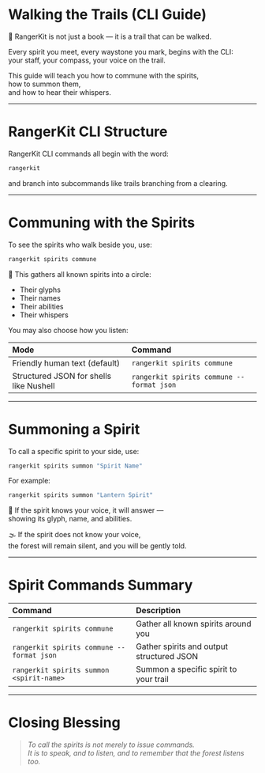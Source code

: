 # Walking the Trails (CLI Guide)

🌲 RangerKit is not just a book — it is a trail that can be walked.

Every spirit you meet, every waystone you mark, begins with the CLI:  
your staff, your compass, your voice on the trail.

This guide will teach you how to commune with the spirits,  
how to summon them,  
and how to hear their whispers.

---

# RangerKit CLI Structure

RangerKit CLI commands all begin with the word:

```bash
rangerkit
```

and branch into subcommands like trails branching from a clearing.

---

# Communing with the Spirits

To see the spirits who walk beside you, use:

```bash
rangerkit spirits commune
```

🌿 This gathers all known spirits into a circle:
- Their glyphs
- Their names
- Their abilities
- Their whispers

You may also choose how you listen:

| Mode | Command |
|:---|:---|
| Friendly human text (default) | `rangerkit spirits commune` |
| Structured JSON for shells like Nushell | `rangerkit spirits commune --format json` |

---

# Summoning a Spirit

To call a specific spirit to your side, use:

```bash
rangerkit spirits summon "Spirit Name"
```

For example:

```bash
rangerkit spirits summon "Lantern Spirit"
```

🌟 If the spirit knows your voice, it will answer —  
showing its glyph, name, and abilities.

🌫️ If the spirit does not know your voice,  
the forest will remain silent, and you will be gently told.

---

# Spirit Commands Summary

| Command | Description |
|:---|:---|
| `rangerkit spirits commune` | Gather all known spirits around you |
| `rangerkit spirits commune --format json` | Gather spirits and output structured JSON |
| `rangerkit spirits summon <spirit-name>` | Summon a specific spirit to your trail |

---

# Closing Blessing

> *To call the spirits is not merely to issue commands.  
> It is to speak, and to listen, and to remember that the forest listens too.*



  
